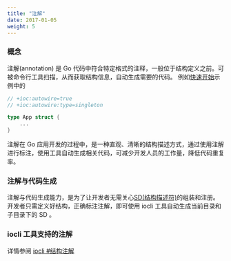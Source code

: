 ```yaml
---
title: "注解"
date: 2017-01-05
weight: 5
---
```


### 概念

注解(annotation) 是 Go 代码中符合特定格式的注释，一般位于结构定义之前。可被命令行工具扫描，从而获取结构信息，自动生成需要的代码。
例如[快速开始](/cn/docs/getting-started/tutorial)示例中的
```go
// +ioc:autowire=true
// +ioc:autowire:type=singleton

type App struct {
	...
}

```

注解在 Go 应用开发的过程中，是一种直观、清晰的结构描述方式，通过使用注解进行标注，使用工具自动生成相关代码，可减少开发人员的工作量，降低代码重复率。

### 注解与代码生成

注解与代码生成能力，是为了让开发者无需关心[SD(结构描述符)](/cn/docs/concept/sd)的组装和注册。开发者只需定义好结构，正确标注注解，即可使用 iocli 工具自动生成当前目录和子目录下的 SD 。

### iocli 工具支持的注解

详情参阅 [iocli #结构注解](/cn/docs/reference/iocli#结构注解与sdcndocsconceptsd代码生成)


